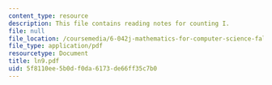 ```yaml
---
content_type: resource
description: This file contains reading notes for counting I.
file: null
file_location: /coursemedia/6-042j-mathematics-for-computer-science-fall-2005/5f8110ee5b0df0da6173de66ff35c7b0_ln9.pdf
file_type: application/pdf
resourcetype: Document
title: ln9.pdf
uid: 5f8110ee-5b0d-f0da-6173-de66ff35c7b0
---
```

